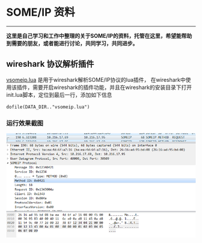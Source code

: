 # SOME/IP 资料
---
**这里是自己学习和工作中整理的关于SOME/IP的资料，托管在这里，希望能帮助到需要的朋友，或者能进行讨论，共同学习，共同进步。**

## wireshark 协议解析插件
[vsomeip.lua](./src/vsomeip.lua)
是用于wireshark解析SOME/IP协议的lua插件，
在wireshark中使用该插件，需要开启wireshark的插件功能，并且在wireshark的安装目录下打开init.lua脚本，定位到最后一行，添加如下信息
```
dofile(DATA_DIR.."vsomeip.lua")
```

### 运行效果截图
 ![运行效果截图](./img/demo1.png)